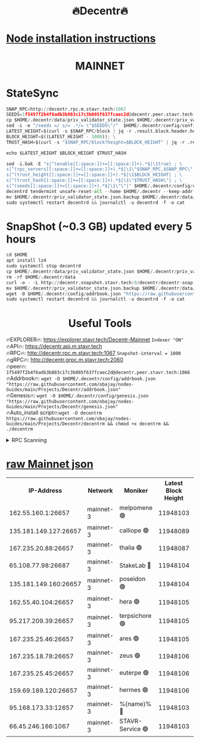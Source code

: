 <h1 align="center"> 🔥Decentr🔥</h1>

[Node installation instructions](https://github.com/obajay/nodes-Guides/tree/main/Projects/Decentr)
=
<h1 align="center"> MAINNET</h1>

# StateSync
```python
SNAP_RPC=http://decentr.rpc.m.stavr.tech:1067
SEEDS=1f5497f2b4f6adb3b803c17c3b005f637fcaec2d@decentr.peer.stavr.tech:1066
cp $HOME/.decentr/data/priv_validator_state.json $HOME/.decentr/priv_validator_state.json.backup
sed -i -e "/seeds =/ s/= .*/= \"$SEEDS\"/"  $HOME/.decentr/config/config.toml
LATEST_HEIGHT=$(curl -s $SNAP_RPC/block | jq -r .result.block.header.height); \
BLOCK_HEIGHT=$((LATEST_HEIGHT - 1000)); \
TRUST_HASH=$(curl -s "$SNAP_RPC/block?height=$BLOCK_HEIGHT" | jq -r .result.block_id.hash)

echo $LATEST_HEIGHT $BLOCK_HEIGHT $TRUST_HASH

sed -i.bak -E "s|^(enable[[:space:]]+=[[:space:]]+).*$|\1true| ; \
s|^(rpc_servers[[:space:]]+=[[:space:]]+).*$|\1\"$SNAP_RPC,$SNAP_RPC\"| ; \
s|^(trust_height[[:space:]]+=[[:space:]]+).*$|\1$BLOCK_HEIGHT| ; \
s|^(trust_hash[[:space:]]+=[[:space:]]+).*$|\1\"$TRUST_HASH\"| ; \
s|^(seeds[[:space:]]+=[[:space:]]+).*$|\1\"\"|" $HOME/.decentr/config/config.toml
decentrd tendermint unsafe-reset-all --home $HOME/.decentr --keep-addr-book
mv $HOME/.decentr/priv_validator_state.json.backup $HOME/.decentr/data/priv_validator_state.json
sudo systemctl restart decentrd && journalctl -u decentrd -f -o cat
```
# SnapShot (~0.3 GB) updated every 5 hours
```python
cd $HOME
apt install lz4
sudo systemctl stop decentrd
cp $HOME/.decentr/data/priv_validator_state.json $HOME/.decentr/priv_validator_state.json.backup
rm -rf $HOME/.decentr/data
curl -o - -L http://decentr.snapshot.stavr.tech:9/decentr/decentr-snap.tar.lz4 | lz4 -c -d - | tar -x -C $HOME/.decentr --strip-components 2
mv $HOME/.decentr/priv_validator_state.json.backup $HOME/.decentr/data/priv_validator_state.json
wget -O $HOME/.decentr/config/addrbook.json "https://raw.githubusercontent.com/obajay/nodes-Guides/main/Projects/Decentr/addrbook.json"
sudo systemctl restart decentrd && journalctl -u decentrd -f -o cat
```

 <h1 align="center"> Useful Tools</h1>

🔥EXPLORER🔥:     https://explorer.stavr.tech/Decentr-Mainnet        `Indexer "ON"` \
🔥API🔥:          https://decentr.api.m.stavr.tech \
🔥RPC🔥:          http://decentr.rpc.m.stavr.tech:1067              `Snapshot-interval = 1000` \
🔥gRPC🔥:         http://decentr.grpc.m.stavr.tech:2060 \
🔥peer🔥:         `1f5497f2b4f6adb3b803c17c3b005f637fcaec2d@decentr.peer.stavr.tech:1066` \
🔥Addrbook🔥:  `wget -O $HOME/.decentr/config/addrbook.json "https://raw.githubusercontent.com/obajay/nodes-Guides/main/Projects/Decentr/addrbook.json"` \
🔥Genesis🔥:  `wget -O $HOME/.decentr/config/genesis.json "https://raw.githubusercontent.com/obajay/nodes-Guides/main/Projects/Decentr/genesis.json"` \
🔥Auto_install script🔥:`wget -O decentrm https://raw.githubusercontent.com/obajay/nodes-Guides/main/Projects/Decentr/decentrm && chmod +x decentrm && ./decentrm`

<details>
<summary>RPC Scanning</summary>

<h2 align="center"> We scan nodes in real time every 4 hours. And we provide the final result of RPC endpoints.
We cannot influence the operation of these nodes in any way. </h2>


```python
If Voting Power is higher than 0 --> then the Node is a validator of the network and may be subject to attack and be a potential threat to the chain.
```
```python
We marked such validators with a red symbol
```

</details>

[raw Mainnet json](https://rpc-check.decentrm.stavr.tech/decentrm/rpc-decentrm-result.json)
=



<table><tr><th>IP-Address</th><th>Network</th><th>Moniker</th><th>Latest Block Height</th><th>Earliest Block Height</th><th>Catching Up</th><th>Tx Index</th><th>Voting Power</th><th>Scan Time</th></tr><tr><td>162.55.160.1:26657</td><td>mainnet-3</td><td>melpomene 🟢</td><td>11948103</td><td>1688950</td><td>False</td><td>on</td><td>0</td><td>2023-12-13T13:42:49.997081410UTC</td></tr><tr><td>135.181.149.127:26657</td><td>mainnet-3</td><td>calliope 🟢</td><td>11948089</td><td>1688950</td><td>False</td><td>on</td><td>0</td><td>2023-12-13T13:42:50.344165933UTC</td></tr><tr><td>167.235.20.88:26657</td><td>mainnet-3</td><td>thalia 🟢</td><td>11948087</td><td>1688950</td><td>False</td><td>on</td><td>0</td><td>2023-12-13T13:42:56.153939752UTC</td></tr><tr><td>65.108.77.98:26687</td><td>mainnet-3</td><td>StakeLab 🔴</td><td>11948104</td><td>1688950</td><td>False</td><td>on</td><td>5272840</td><td>2023-12-13T13:42:56.506989134UTC</td></tr><tr><td>135.181.149.160:26657</td><td>mainnet-3</td><td>poseidon 🟢</td><td>11948104</td><td>1688950</td><td>False</td><td>on</td><td>0</td><td>2023-12-13T13:42:59.160646333UTC</td></tr><tr><td>162.55.40.104:26657</td><td>mainnet-3</td><td>hera 🟢</td><td>11948105</td><td>1688950</td><td>False</td><td>on</td><td>0</td><td>2023-12-13T13:43:01.477993518UTC</td></tr><tr><td>95.217.209.39:26657</td><td>mainnet-3</td><td>terpsichore 🟢</td><td>11948105</td><td>1688950</td><td>False</td><td>on</td><td>0</td><td>2023-12-13T13:43:03.882987466UTC</td></tr><tr><td>167.235.25.46:26657</td><td>mainnet-3</td><td>ares 🟢</td><td>11948105</td><td>1688950</td><td>False</td><td>on</td><td>0</td><td>2023-12-13T13:43:06.275373757UTC</td></tr><tr><td>167.235.18.78:26657</td><td>mainnet-3</td><td>zeus 🟢</td><td>11948106</td><td>1688950</td><td>False</td><td>on</td><td>0</td><td>2023-12-13T13:43:06.537192342UTC</td></tr><tr><td>167.235.25.45:26657</td><td>mainnet-3</td><td>euterpe 🟢</td><td>11948106</td><td>1688950</td><td>False</td><td>on</td><td>0</td><td>2023-12-13T13:43:08.804589229UTC</td></tr><tr><td>159.69.189.120:26657</td><td>mainnet-3</td><td>hermes 🟢</td><td>11948106</td><td>1688950</td><td>False</td><td>on</td><td>0</td><td>2023-12-13T13:43:09.038295717UTC</td></tr><tr><td>95.168.173.33:12657</td><td>mainnet-3</td><td>%{name}% 🔴</td><td>11948103</td><td>8964001</td><td>False</td><td>on</td><td>4161950</td><td>2023-12-13T13:42:51.558233209UTC</td></tr><tr><td>66.45.246.166:1067</td><td>mainnet-3</td><td>STAVR-Service 🟢</td><td>11948103</td><td>11947001</td><td>False</td><td>on</td><td>0</td><td>2023-12-13T13:42:51.000593792UTC</td></tr></table>